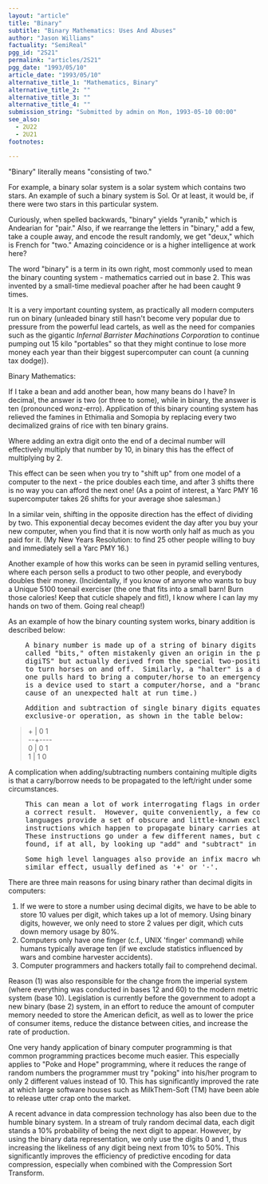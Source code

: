 ```yaml
---
layout: "article"
title: "Binary"
subtitle: "Binary Mathematics: Uses And Abuses"
author: "Jason Williams"
factuality: "SemiReal"
pgg_id: "2S21"
permalink: "articles/2S21"
pgg_date: "1993/05/10"
article_date: "1993/05/10"
alternative_title_1: "Mathematics, Binary"
alternative_title_2: ""
alternative_title_3: ""
alternative_title_4: ""
submission_string: "Submitted by admin on Mon, 1993-05-10 00:00"
see_also:
  - 2U22
  - 2U21
footnotes: 

---
```

<div>
<p>"Binary" literally means "consisting of two."</p>
<p>For example, a binary solar system is a solar system which contains two stars. An example of such a binary system is Sol. Or at least, it would be, if there were two stars in this particular system.</p>
<p>Curiously, when spelled backwards, "binary" yields "yranib," which is Andearian for "pair." Also, if we rearrange the letters in "binary," add a few, take a couple away, and encode the result randomly, we get "deux," which is French for "two." Amazing coincidence or is a higher intelligence at work here?</p>
<p>The word "binary" is a term in its own right, most commonly used to mean the binary counting system - mathematics carried out in base 2. This was invented by a small-time medieval poacher after he had been caught 9 times.</p>
<p>It is a very important counting system, as practically all modern computers run on binary (unleaded binary still hasn't become very popular due to pressure from the powerful lead cartels, as well as the need for companies such as the gigantic <em>Infernal Barrister Machinations Corporation</em> to continue pumping out 15 kilo "portables" so that they might continue to lose more money each year than their biggest supercomputer can count (a cunning tax dodge)).</p>
<p>Binary Mathematics:</p>
<p>If I take a bean and add another bean, how many beans do I have? In decimal, the answer is two (or three to some), while in binary, the answer is ten (pronounced wonz-erro). Application of this binary counting system has relieved the famines in Ethimalia and Somopia by replacing every two decimalized grains of rice with ten binary grains.</p>
<p>Where adding an extra digit onto the end of a decimal number will effectively multiply that number by 10, in binary this has the effect of multiplying by 2.</p>
<p>This effect can be seen when you try to "shift up" from one model of a computer to the next - the price doubles each time, and after 3 shifts there is no way you can afford the next one! (As a point of interest, a Yarc PMY 16 supercomputer takes 26 shifts for your average shoe salesman.)</p>
<p>In a similar vein, shifting in the opposite direction has the effect of dividing by two. This exponential decay becomes evident the day after you buy your new computer, when you find that it is now worth only half as much as you paid for it. (My New Years Resolution: to find 25 other people willing to buy and immediately sell a Yarc PMY 16.)</p>
<p>Another example of how this works can be seen in pyramid selling ventures, where each person sells a product to two other people, and everybody doubles their money. (Incidentally, if you know of anyone who wants to buy a Unique 5100 toenail exerciser (the one that fits into a small barn! Burn those calories! Keep that cuticle shapely and fit!), I know where I can lay my hands on two of them. Going real cheap!)</p>
<p>As an example of how the binary counting system works, binary addition is described below:</p>
<pre>
    A binary number is made up of a string of binary digits (sometimes
    called "bits," often mistakenly given an origin in the phrase "BInary
    digiTS" but actually derived from the special two-position switch used
    to turn horses on and off.  Similarly, a "halter" is a device upon which
    one pulls hard to bring a computer/horse to an emergency stop, a "boot"
    is a device used to start a computer/horse, and a "branch" is often the
    cause of an unexpected halt at run time.)
</pre>
<pre>
    Addition and subtraction of single binary digits equates to an
    exclusive-or operation, as shown in the table below:
</pre>
<blockquote>+ | 0 1<br>
--+----<br>
0 | 0 1<br>
1 | 1 0</blockquote>
<p>A complication when adding/subtracting numbers containing multiple digits is that a carry/borrow needs to be propagated to the left/right under some circumstances.</p>
<pre>
    This can mean a lot of work interrogating flags in order to calculate
    a correct result.  However, quite conveniently, a few computer assembly
    languages provide a set of obscure and little-known exclusive-or
    instructions which happen to propagate binary carries at the same time.
    These instructions go under a few different names, but can generally be
    found, if at all, by looking up "add" and "subtract" in the manual.
</pre>
<pre>
    Some high level languages also provide an infix macro which has a
    similar effect, usually defined as '+' or '-'.
</pre>
<p>There are three main reasons for using binary rather than decimal digits in computers:</p>
<ol>
<li value="1">If we were to store a number using decimal digits, we have to be able to store 10 values per digit, which takes up a lot of memory. Using binary digits, however, we only need to store 2 values per digit, which cuts down memory usage by 80%.</li>
<li value="2">Computers only have one finger (c.f., UNIX 'finger' command) while humans typically average ten (if we exclude statistics influenced by wars and combine harvester accidents).</li>
<li value="3">Computer programmers and hackers totally fail to comprehend decimal.</li>
</ol>
<p>Reason (1) was also responsible for the change from the imperial system (where everything was conducted in bases 12 and 60) to the modern metric system (base 10). Legislation is currently before the government to adopt a new binary (base 2) system, in an effort to reduce the amount of computer memory needed to store the American deficit, as well as to lower the price of consumer items, reduce the distance between cities, and increase the rate of production.</p>
<p>One very handy application of binary computer programming is that common programming practices become much easier. This especially applies to "Poke and Hope" programming, where it reduces the range of random numbers the programmer must try "poking" into his/her program to only 2 different values instead of 10. This has significantly improved the rate at which large software houses such as MilkThem-Soft (TM) have been able to release utter crap onto the market.</p>
<p>A recent advance in data compression technology has also been due to the humble binary system. In a stream of truly random decimal data, each digit stands a 10% probability of being the next digit to appear. However, by using the binary data representation, we only use the digits 0 and 1, thus increasing the likeliness of any digit being next from 10% to 50%. This significantly improves the efficiency of predictive encoding for data compression, especially when combined with the Compression Sort Transform.</p>
</div>
